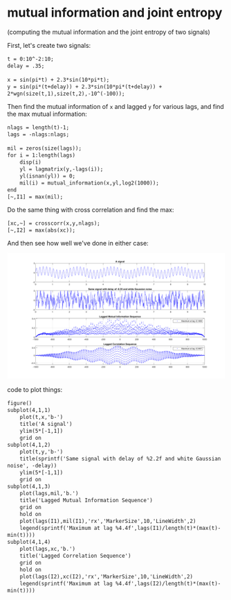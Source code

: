 # mutual information and joint entropy
(computing the mutual information and the joint entropy of two signals)

First, let's create two signals:

    t = 0:10^-2:10;
    delay = .35;

    x = sin(pi*t) + 2.3*sin(10*pi*t);
    y = sin(pi*(t+delay)) + 2.3*sin(10*pi*(t+delay)) + 2*wgn(size(t,1),size(t,2),-10^(-100));

Then find the mutual information of `x` and lagged `y` for various lags, and find the max mutual information:

    nlags = length(t)-1;
    lags = -nlags:nlags;

    mil = zeros(size(lags));
    for i = 1:length(lags)
        disp(i)
        yl = lagmatrix(y,-lags(i));
        yl(isnan(yl)) = 0;
        mil(i) = mutual_information(x,yl,log2(1000));
    end
    [~,I1] = max(mil);

Do the same thing with cross correlation and find the max:
    
    [xc,~] = crosscorr(x,y,nlags);
    [~,I2] = max(abs(xc));

And then see how well we've done in either case:

![example](lag_test.png)

code to plot things:

    figure()
    subplot(4,1,1)
        plot(t,x,'b-')
        title('A signal')
        ylim(5*[-1,1])
        grid on
    subplot(4,1,2)
        plot(t,y,'b-')
        title(sprintf('Same signal with delay of %2.2f and white Gaussian noise', -delay))
        ylim(5*[-1,1])
        grid on
    subplot(4,1,3)
        plot(lags,mil,'b.')
        title('Lagged Mutual Information Sequence')
        grid on
        hold on
        plot(lags(I1),mil(I1),'rx','MarkerSize',10,'LineWidth',2)
        legend(sprintf('Maximum at lag %4.4f',lags(I1)/length(t)*(max(t)-min(t))))
    subplot(4,1,4)
        plot(lags,xc,'b.')
        title('Lagged Correlation Sequence')
        grid on
        hold on
        plot(lags(I2),xc(I2),'rx','MarkerSize',10,'LineWidth',2)
        legend(sprintf('Maximum at lag %4.4f',lags(I2)/length(t)*(max(t)-min(t))))
